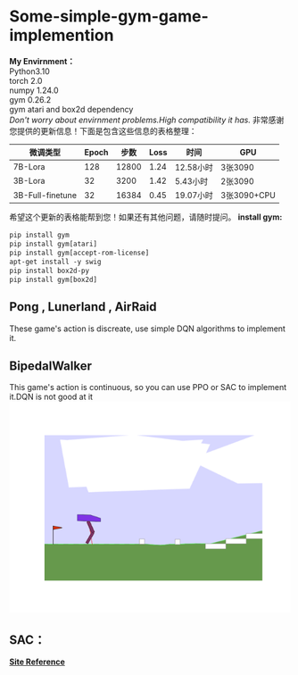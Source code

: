 # Some-simple-gym-game-implemention
**My Envirnment：**\
Python3.10\
torch 2.0\
numpy 1.24.0\
gym 0.26.2\
gym  atari and box2d dependency\
_Don't worry about envirnment problems.High compatibility it has._
非常感谢您提供的更新信息！下面是包含这些信息的表格整理：

| 微调类型           | Epoch | 步数  | Loss  | 时间      | GPU     |
|----------------|------ |------ |-------|----------|---------|
| 7B-Lora        | 128   | 12800 | 1.24  | 12.58小时 | 3张3090 |
| 3B-Lora        | 32    | 3200  | 1.42  | 5.43小时  | 2张3090 |
| 3B-Full-finetune | 32    | 16384 | 0.45  | 19.07小时 | 3张3090+CPU |

希望这个更新的表格能帮到您！如果还有其他问题，请随时提问。
**install gym:**
```
pip install gym
pip install gym[atari]
pip install gym[accept-rom-license]
apt-get install -y swig
pip install box2d-py
pip install gym[box2d] 
```

## Pong , Lunerland , AirRaid 
These game's action is discreate, use simple DQN algorithms to implement it.

## BipedalWalker 
This game's action is continuous, so you can use PPO or SAC to implement it.DQN is not good at it
<img src="https://github.com/Helloworld2345567/Some-simple-gym-game-implemention/blob/master/BipedalWalkerHardcore-SAC/gif/result_hard6000.gif" alt="animation">

## SAC：
[**Site Reference**](https://github.com/CoderAT13/BipedalWalkerHardcore-SAC.git)
